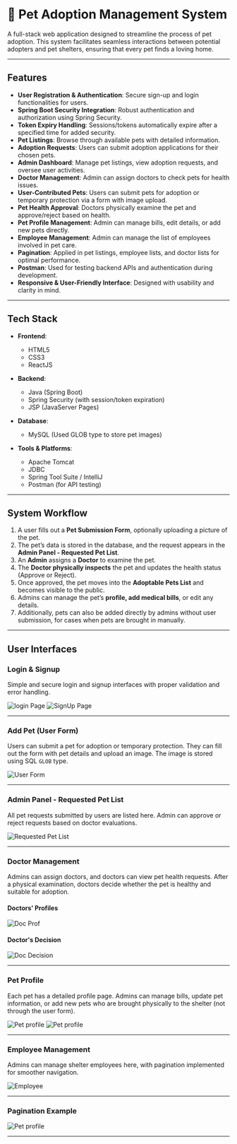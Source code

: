 # 🐾 Pet Adoption Management System

A full-stack web application designed to streamline the process of pet adoption. This system facilitates seamless interactions between potential adopters and pet shelters, ensuring that every pet finds a loving home.

---

## Features

- **User Registration & Authentication**: Secure sign-up and login functionalities for users.
- **Spring Boot Security Integration**: Robust authentication and authorization using Spring Security.
- **Token Expiry Handling**: Sessions/tokens automatically expire after a specified time for added security.
- **Pet Listings**: Browse through available pets with detailed information.
- **Adoption Requests**: Users can submit adoption applications for their chosen pets.
- **Admin Dashboard**: Manage pet listings, view adoption requests, and oversee user activities.
- **Doctor Management**: Admin can assign doctors to check pets for health issues.
- **User-Contributed Pets**: Users can submit pets for adoption or temporary protection via a form with image upload.
- **Pet Health Approval**: Doctors physically examine the pet and approve/reject based on health.
- **Pet Profile Management**: Admin can manage bills, edit details, or add new pets directly.
- **Employee Management**: Admin can manage the list of employees involved in pet care.
- **Pagination**: Applied in pet listings, employee lists, and doctor lists for optimal performance.
- **Postman**: Used for testing backend APIs and authentication during development.
- **Responsive & User-Friendly Interface**: Designed with usability and clarity in mind.

---

## Tech Stack

- **Frontend**:
  - HTML5
  - CSS3
  - ReactJS

- **Backend**:
  - Java (Spring Boot)
  - Spring Security (with session/token expiration)
  - JSP (JavaServer Pages)

- **Database**:
  - MySQL (Used GLOB type to store pet images)

- **Tools & Platforms**:
  - Apache Tomcat
  - JDBC
  - Spring Tool Suite / IntelliJ
  - Postman (for API testing)

---
## System Workflow

1. A user fills out a **Pet Submission Form**, optionally uploading a picture of the pet.
2. The pet’s data is stored in the database, and the request appears in the **Admin Panel - Requested Pet List**.
3. An **Admin** assigns a **Doctor** to examine the pet.
4. The **Doctor physically inspects** the pet and updates the health status (Approve or Reject).
5. Once approved, the pet moves into the **Adoptable Pets List** and becomes visible to the public.
6. Admins can manage the pet’s **profile, add medical bills**, or edit any details.
7. Additionally, pets can also be added directly by admins without user submission, for cases when pets are brought in manually.

---


##  User Interfaces

###  Login & Signup

Simple and secure login and signup interfaces with proper validation and error handling.

![login Page](https://github.com/samiho03/Pet-Adoption-Management/blob/main/ImagesPet1/Login.png)
![SignUp Page](https://github.com/samiho03/Pet-Adoption-Management/blob/main/ImagesPet1/Signup.png)

---

###  Add Pet (User Form)

Users can submit a pet for adoption or temporary protection. They can fill out the form with pet details and upload an image. The image is stored using SQL `GLOB` type.

![User Form](https://github.com/samiho03/Pet-Adoption-Management/blob/main/ImagesPet1/Form.png)

---

### Admin Panel - Requested Pet List

All pet requests submitted by users are listed here. Admin can approve or reject requests based on doctor evaluations.

![Requested Pet List](https://github.com/samiho03/Pet-Adoption-Management/blob/main/ImagesPet1/RequestedPets.png)

---

### Doctor Management

Admins can assign doctors, and doctors can view pet health requests. After a physical examination, doctors decide whether the pet is healthy and suitable for adoption.

#### Doctors' Profiles
![Doc Prof](https://github.com/samiho03/Pet-Adoption-Management/blob/main/ImagesPet1/DocMan.png)
#### Doctor's Decision
![Doc Decision](https://github.com/samiho03/Pet-Adoption-Management/blob/main/ImagesPet1/DocDeci.png)

---

### Pet Profile

Each pet has a detailed profile page. Admins can manage bills, update pet information, or add new pets who are brought physically to the shelter (not through the user form).

![Pet profile](https://github.com/samiho03/Pet-Adoption-Management/blob/main/ImagesPet1/PerProf.png)
![Pet profile](https://github.com/samiho03/Pet-Adoption-Management/blob/main/ImagesPet1/PetProf2.png)

---

###  Employee Management

Admins can manage shelter employees here, with pagination implemented for smoother navigation.

![Employee](https://github.com/samiho03/Pet-Adoption-Management/blob/main/ImagesPet1/EmpMan.png)

---

### Pagination Example

![Pet profile](https://github.com/samiho03/Pet-Adoption-Management/blob/main/ImagesPet1/PetProfPagination.png)

---


